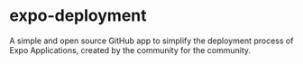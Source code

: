 # expo-deployment
A simple and open source GitHub app to simplify the deployment process of Expo Applications, created by the community for the community.
